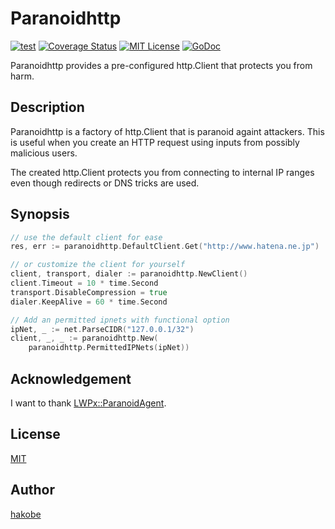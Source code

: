 # Paranoidhttp

[![test](https://github.com/hakobe/paranoidhttp/actions/workflows/test.yml/badge.svg)](https://github.com/hakobe/paranoidhttp/actions/workflows/test.yml)
[![Coverage Status](https://coveralls.io/repos/hakobe/paranoidhttp/badge.svg?branch=master)][coveralls]
[![MIT License](http://img.shields.io/badge/license-MIT-blue.svg?style=flat-square)][license]
[![GoDoc](https://pkg.go.dev/badge/github.com/hakobe/paranoidhttp)][godoc]

[travis]: https://travis-ci.org/hakobe/paranoidhttp
[coveralls]: https://coveralls.io/r/hakobe/paranoidhttp?branch=master
[license]: https://github.com/hakobe/paranoidhttp/blob/master/LICENSE
[godoc]: https://pkg.go.dev/github.com/hakobe/paranoidhttp

Paranoidhttp provides a pre-configured http.Client that protects you from harm.

## Description

Paranoidhttp is a factory of http.Client that is paranoid againt attackers.
This is useful when you create an HTTP request using inputs from possibly malicious users.

The created http.Client protects you from connecting to internal IP ranges
even though redirects or DNS tricks are used.

## Synopsis

```go
// use the default client for ease
res, err := paranoidhttp.DefaultClient.Get("http://www.hatena.ne.jp")

// or customize the client for yourself
client, transport, dialer := paranoidhttp.NewClient()
client.Timeout = 10 * time.Second
transport.DisableCompression = true
dialer.KeepAlive = 60 * time.Second

// Add an permitted ipnets with functional option
ipNet, _ := net.ParseCIDR("127.0.0.1/32")
client, _, _ := paranoidhttp.New(
    paranoidhttp.PermittedIPNets(ipNet))
```

## Acknowledgement

I want to thank [LWPx::ParanoidAgent](https://metacpan.org/pod/LWPx::ParanoidAgent).

## License

[MIT](./LICENSE)

## Author

[hakobe](http://github.com/hakobe)
